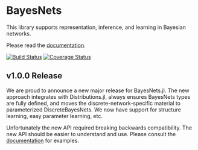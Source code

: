 # BayesNets

This library supports representation, inference, and learning in Bayesian networks.

Please read the [documentation](http://nbviewer.ipython.org/github/sisl/BayesNets.jl/blob/master/doc/BayesNets.ipynb).

[![Build Status](https://travis-ci.org/sisl/BayesNets.jl.svg?branch=master)](https://travis-ci.org/sisl/BayesNets.jl) [![Coverage Status](https://coveralls.io/repos/sisl/BayesNets.jl/badge.svg?branch=master&service=github)](https://coveralls.io/github/sisl/BayesNets.jl?branch=master)

## v1.0.0 Release

We are proud to announce a new major release for BayesNets.jl.
The new approach integrates with Distributions.jl, always ensures BayesNets types are fully defined, and moves the discrete-network-specific material to parameterized DiscreteBayesNets.
We now have support for structure learning, easy parameter learning, etc.

Unfortunately the new API required breaking backwards compatibility.
The new API should be easier to understand and use.
Please consult the [documentation](http://nbviewer.ipython.org/github/sisl/BayesNets.jl/blob/master/doc/BayesNets.ipynb) for examples.
